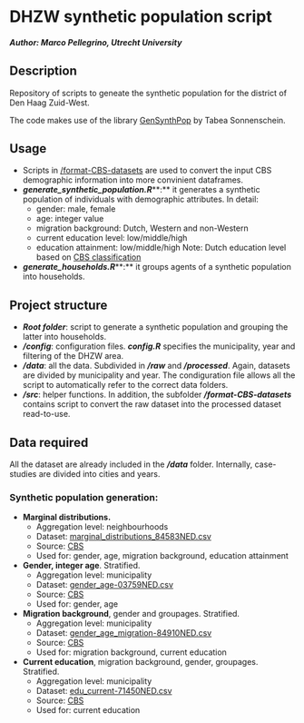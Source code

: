 # DHZW synthetic population script

#### *Author: Marco Pellegrino, Utrecht University*

## Description

Repository of scripts to geneate the synthetic population for the district of Den Haag Zuid-West.

The code makes use of the library [GenSynthPop](https://github.com/TabeaSonnenschein/Spatial-Agent-based-Modeling-of-Urban-Health-Interventions/tree/main/GenSynthPop) by Tabea Sonnenschein.

## Usage

-   Scripts in [/format-CBS-datasets](https://github.com/mr-marco/DHZW_synthetic-population/tree/main/format-CBS-datasets "format-CBS-datasets") are used to convert the input CBS demographic information into more convinient dataframes.
-   ***generate_synthetic_population.R*****:** it generates a synthetic population of individuals with demographic attributes. In detail:
    -   gender: male, female
    -   age: integer value
    -   migration background: Dutch, Western and non-Western
    -   current education level: low/middle/high
    -   education attainment: low/middle/high Note: Dutch education level based on [CBS classification](https://www.cbs.nl/nl-nl/nieuws/2019/33/verschil-levensverwachting-hoog-en-laagopgeleid-groeit/opleidingsniveau)
-   ***generate_households.R*****:** it groups agents of a synthetic population into households.

## Project structure

-   ***Root folder***: script to generate a synthetic population and grouping the latter into households.
-   ***/config***: configuration files. ***config.R*** specifies the municipality, year and filtering of the DHZW area.
-   ***/data***: all the data. Subdivided in ***/raw*** and ***/processed***. Again, datasets are divided by municipality and year. The condiguration file allows all the script to automatically refer to the correct data folders.
-   ***/src***: helper functions. In addition, the subfolder ***/format-CBS-datasets*** contains script to convert the raw dataset into the processed dataset read-to-use.

## Data required

All the dataset are already included in the ***/data*** folder. Internally, case-studies are divided into cities and years.

### Synthetic population generation:

-   **Marginal distributions.**
    -   Aggregation level: neighbourhoods
    -   Dataset: [marginal_distributions_84583NED.csv](https://github.com/mr-marco/DHZW_synthetic-population/blob/main/data/den_haag_2019/marginal_distributions_84583NED.csv "marginal_distributions_84583NED.csv")
    -   Source: [CBS](https://opendata.cbs.nl/statline/portal.html?_la=nl&_catalog=CBS&tableId=84583NED&_theme=236)
    -   Used for: gender, age, migration background, education attainment
-   **Gender, integer age**. Stratified.
    -   Aggregation level: municipality
    -   Dataset: [gender_age-03759NED.csv](https://github.com/mr-marco/DHZW_synthetic-population/blob/main/data/den_haag_2019/stratified-datasets/gender_age-03759NED.csv "gender_age-03759NED.csv")
    -   Source: [CBS](https://opendata.cbs.nl/statline/portal.html?_la=nl&_catalog=CBS&tableId=03759ned&_theme=267)
    -   Used for: gender, age
-   **Migration background**, gender and groupages. Stratified.
    -   Aggregation level: municipality
    -   Dataset: [gender_age_migration-84910NED.csv](https://github.com/mr-marco/DHZW_synthetic-population/blob/main/data/den_haag_2019/stratified-datasets/gender_age_migration-84910NED.csv "gender_age_migration-84910NED.csv")
    -   Source: [CBS](https://opendata.cbs.nl/statline/portal.html?_la=nl&_catalog=CBS&tableId=84910NED&_theme=267)
    -   Used for: migration background, current education
-   **Current education**, migration background, gender, groupages. Stratified.
    -   Aggregation level: municipality
    -   Dataset: [edu_current-71450NED.csv](https://github.com/mr-marco/DHZW_synthetic-population/blob/main/data/den_haag_2019/stratified-datasets/edu_current-71450NED.csv "edu_current-71450NED.csv")
    -   Source: [CBS](https://opendata.cbs.nl/statline/portal.html?_la=nl&_catalog=CBS&tableId=71450ned&_theme=341)
    -   Used for: current education
